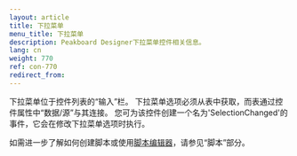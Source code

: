 ```yaml
---
layout: article
title: 下拉菜单
menu_title: 下拉菜单
description: Peakboard Designer下拉菜单控件相关信息。
lang: cn
weight: 770
ref: con-770
redirect_from:
---
```


下拉菜单位于控件列表的“输入”栏。
下拉菜单选项必须从表中获取，而表通过控件属性中“数据/源”与其连接。
您可为该控件创建一个名为'SelectionChanged'的事件，它会在修改下拉菜单选项时执行。

如需进一步了解如何创建脚本或使用[脚本编辑器](/scripting/en-script-editor.html)，请参见“脚本”部分。